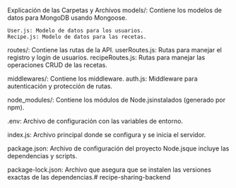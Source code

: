 Explicación de las Carpetas y Archivos
    models/: Contiene los modelos de datos para MongoDB usando Mongoose.

    User.js: Modelo de datos para los usuarios.
    Recipe.js: Modelo de datos para las recetas.

routes/: Contiene las rutas de la API.
    userRoutes.js: Rutas para manejar el registro y login de usuarios.
    recipeRoutes.js: Rutas para manejar las operaciones CRUD de las recetas.

middlewares/: Contiene los middleware.
    auth.js: Middleware para autenticación y protección de rutas.

node_modules/: Contiene los módulos de Node.jsinstalados (generado por npm).

.env: Archivo de configuración con las variables de entorno.

index.js: Archivo principal donde se configura y se inicia el servidor.

package.json: Archivo de configuración del proyecto Node.jsque incluye las dependencias y scripts.

package-lock.json: Archivo que asegura que se instalen las versiones exactas de las dependencias.#   r e c i p e - s h a r i n g - b a c k e n d  
 